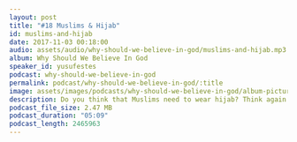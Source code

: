 ```yaml
---
layout: post
title: "#18 Muslims & Hijab"
id: muslims-and-hijab
date: 2017-11-03 00:18:00
audio: assets/audio/why-should-we-believe-in-god/muslims-and-hijab.mp3
album: Why Should We Believe In God
speaker_id: yusufestes
podcast: why-should-we-believe-in-god
permalink: podcast/why-should-we-believe-in-god/:title
image: assets/images/podcasts/why-should-we-believe-in-god/album-picture-small.jpg
description: Do you think that Muslims need to wear hijab? Think again.
podcast_file_size: 2.47 MB
podcast_duration: "05:09"
podcast_length: 2465963
---
```

